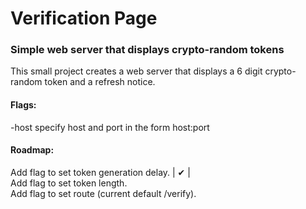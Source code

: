 # Verification Page
### Simple web server that displays crypto-random tokens

This small project creates a web server that displays
a 6 digit crypto-random token and a refresh notice.

#### Flags:
-host specify host and port in the form host:port

#### Roadmap:
Add flag to set token generation delay. | ✔ |  
Add flag to set token length.  
Add flag to set route (current default /verify).   

